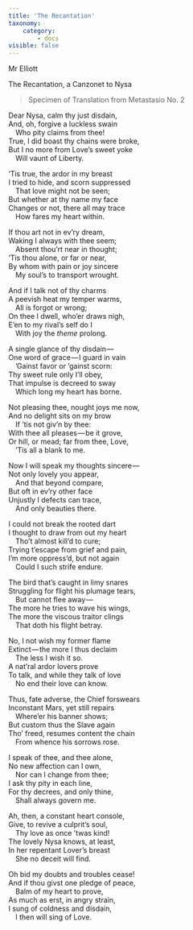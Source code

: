 ```yaml
---
title: 'The Recantation'
taxonomy:
    category:
        - docs
visible: false
---
```


<div class="author">Mr Elliott</div>  

<span class="title">The Recantation, a Canzonet to Nysa</span>

> Specimen of Translation from Metastasio No. 2  

Dear Nysa, calm thy just disdain,  
And, oh, forgive a luckless swain  
&emsp;Who pity claims from thee!  
True, I did boast thy chains were broke,  
But I no more from Love’s sweet yoke  
&emsp;Will vaunt of Liberty.

’Tis true, the ardor in my breast  
I tried to hide, and scorn suppressed  
&emsp;That love might not be seen;  
But whether at thy name my face  
Changes or not, there all may trace  
&emsp;How fares my heart within.  

If thou art not in ev’ry dream,  
Waking I always with thee seem;  
&emsp;Absent thou’rt near in thought;  
’Tis thou alone, or far or near,  
By whom with pain or joy sincere  
&emsp;My soul’s to transport wrought.  

And if I talk not of thy charms  
A peevish heat my temper warms,  
&emsp;All is forgot or wrong;  
On thee I dwell, who’er draws nigh,  
E’en to my rival’s self do I  
&emsp;With joy the *theme* prolong.

A single glance of thy disdain —   
One word of grace — I guard in vain  
&emsp;’Gainst favor or ’gainst scorn:  
Thy sweet rule only I’ll obey,  
That impulse is decreed to sway  
&emsp;Which long my heart has borne.  

Not pleasing thee, nought joys me now,  
And no delight sits on my brow  
&emsp;If ’tis not giv’n by thee:  
With thee all pleases — be it grove,  
Or hill, or mead; far from thee, Love,  
&emsp;’Tis all a blank to me.  

Now I will speak my thoughts sincere —   
Not only lovely you appear,  
&emsp;And that beyond compare,  
But oft in ev’ry other face  
Unjustly I defects can trace,  
&emsp;And only beauties there.  

I could not break the rooted dart  
I thought to draw from out my heart  
&emsp;Tho’t almost kill’d to cure;  
Trying t’escape from grief and pain,  
I’m more oppress’d, but not again  
&emsp;Could I such strife endure.  

The bird that’s caught in limy snares  
Struggling for flight his plumage tears,  
&emsp;But cannot flee away —   
The more he tries to wave his wings,  
The more the viscous traitor clings  
&emsp;That doth his flight betray.

No, I not wish my former flame  
Extinct — the more I thus declaim  
&emsp;The less I wish it so.  
A nat’ral ardor lovers prove  
To talk, and while they talk of love  
&emsp;No end their love can know.  

Thus, fate adverse, the Chief forswears  
Inconstant Mars, yet still repairs  
&emsp;Where’er his banner shows;  
But custom thus the Slave again  
Tho’ freed, resumes content the chain  
&emsp;From whence his sorrows rose.  

I speak of thee, and thee alone,  
No new affection can I own,  
&emsp;Nor can I change from thee;  
I ask thy pity in each line,  
For thy decrees, and only thine,  
&emsp;Shall always govern me.  

Ah, then, a constant heart console,  
Give, to revive a culprit’s soul,  
&emsp;Thy love as once ’twas kind!  
The lovely Nysa knows, at least,  
In her repentant Lover’s breast  
&emsp;She no deceit will find.  

Oh bid my doubts and troubles cease!  
And if thou givst one pledge of peace,  
&emsp;Balm of my heart to prove,  
As much as erst, in angry strain,  
I sung of coldness and disdain,  
&emsp;I then will sing of Love.